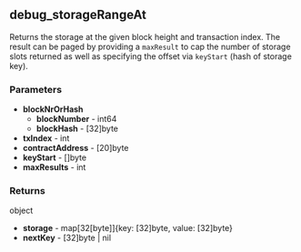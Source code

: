 ## debug_storageRangeAt
Returns the storage at the given block height and transaction index. 
The result can be paged by providing a `maxResult` to cap the number of storage slots returned as well as specifying the offset via `keyStart` (hash of storage key).

### Parameters
- **blockNrOrHash**
  - **blockNumber** - int64
  - **blockHash** - [32]byte
- **txIndex** - int
- **contractAddress** - [20]byte
- **keyStart** - []byte
- **maxResults** - int

### Returns
object
- **storage** - map[32[byte]]{key: [32]byte, value: [32]byte}
- **nextKey** - [32]byte | nil